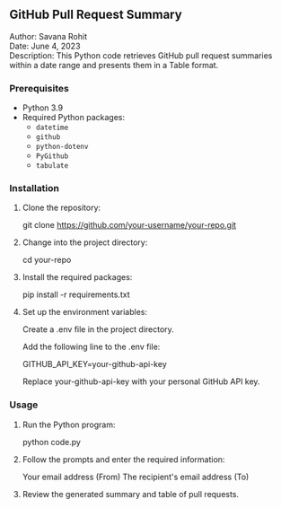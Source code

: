 ## GitHub Pull Request Summary

Author: Savana Rohit <br>
Date: June 4, 2023 <br>
Description: This Python code retrieves GitHub pull request summaries within a date range and presents them in a Table format. <br>

### Prerequisites

- Python 3.9
- Required Python packages:
    - `datetime`
    - `github`
    - `python-dotenv`
    - `PyGithub`
    - `tabulate`

### Installation

1. Clone the repository:

    git clone https://github.com/your-username/your-repo.git

2. Change into the project directory:

    cd your-repo

3. Install the required packages:

    pip install -r requirements.txt

4. Set up the environment variables:

    Create a .env file in the project directory.

    Add the following line to the .env file:

    GITHUB_API_KEY=your-github-api-key

    Replace your-github-api-key with your personal GitHub API key.

### Usage

1. Run the Python program:

    python code.py

2. Follow the prompts and enter the required information:

    Your email address (From)
    The recipient's email address (To)

3. Review the generated summary and table of pull requests.

